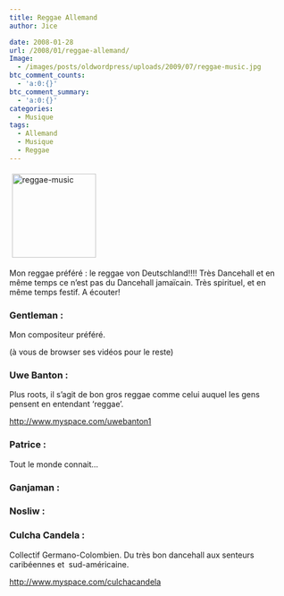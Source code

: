```yaml
---
title: Reggae Allemand
author: Jice

date: 2008-01-28
url: /2008/01/reggae-allemand/
Image:
  - /images/posts/oldwordpress/uploads/2009/07/reggae-music.jpg
btc_comment_counts:
  - 'a:0:{}'
btc_comment_summary:
  - 'a:0:{}'
categories:
  - Musique
tags:
  - Allemand
  - Musique
  - Reggae
---
```

[<img class="alignleft size-full wp-image-690" style="margin: 5px;" title="reggae-music" src="/images/posts/oldwordpress/uploads/2009/07/reggae-music.jpg" alt="reggae-music" width="150" height="150" />][1]

Mon reggae préféré : le reggae von Deutschland!!!! Très Dancehall et en même temps ce n&#8217;est pas du Dancehall jamaïcain. Très spirituel, et en même temps festif. A écouter!

### Gentleman :

Mon compositeur préféré.



(à vous de browser ses vidéos pour le reste)

### Uwe Banton :

Plus roots, il s&#8217;agit de bon gros reggae comme celui auquel les gens pensent en entendant &#8216;reggae&#8217;.

<a title="Uwe Banton" href="http://www.myspace.com/uwebanton1" target="_blank">http://www.myspace.com/uwebanton1</a>

### Patrice :

Tout le monde connait&#8230;

<p style="text-align: center;">
</p>

### Ganjaman :

<p style="text-align: center;">
</p>

### Nosliw :

<p style="text-align: center;">
</p>

### Culcha Candela :

Collectif Germano-Colombien. Du très bon dancehall aux senteurs caribéennes et  sud-américaine.

<a title="Culcha Candela" href="http://www.myspace.com/culchacandela" target="_blank">http://www.myspace.com/culchacandela</a>

 [1]: /images/posts/oldwordpress/uploads/2009/07/reggae-music.jpg